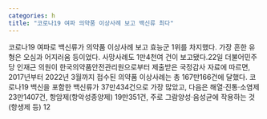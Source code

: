 ```yaml
---
categories: h
title: "코로나19 여파 의약품 이상사례 보고 백신류 최다"
---
```

코로나19 여파로 백신류가 의약품 이상사례 보고 효능군 1위를 차지했다. 가장 흔한 유형은 오심과 어지러움 등이었다. 사망사례도 1만4천여 건이 보고됐다.22일 더불어민주당 인재근 의원이 한국의약품안전관리원으로부터 제출받은 국정감사 자료에 따르면, 2017년부터 2022년 3월까지 접수된 의약품 이상사례는 총 167만166건에 달했다. 코로나19 백신을 포함한 백신류가 37만434건으로 가장 많았고, 다음은 해열·진통·소염제 23만1407건, 항암제(항악성종양제) 19만351건, 주로 그람양성·음성균에 작용하는 것(항생제 등) 12